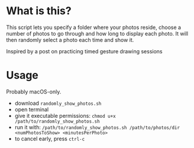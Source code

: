 # What is this?

This script lets you specify a folder where your photos reside, choose a number of photos to go through and how long to display each photo. It will then randomly select a photo each time and show it. 

Inspired by a post on practicing timed gesture drawing sessions

# Usage

Probably macOS-only.

- download `randomly_show_photos.sh`
- open terminal
- give it executable permissions: `chmod u+x /path/to/randomly_show_photos.sh`
- run it with: `/path/to/randomly_show_photos.sh /path/to/photos/dir <numPhotosToShow> <minutesPerPhoto>`
- to cancel early, press `ctrl-c`
